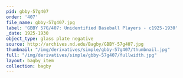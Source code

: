 ```yaml
---
pid: gbby-57g407
order: '407'
file_name: gbby-57g407.jpg
label: 'GBBY 57G/407: Unidentified Baseball Players - c1925-1930'
_date: 1925-1930
object_type: glass plate negative
source: http://archives.nd.edu/Bagby/GBBY-57g407.jpg
thumbnail: "/img/derivatives/simple/gbby-57g407/thumbnail.jpg"
full: "/img/derivatives/simple/gbby-57g407/fullwidth.jpg"
layout: bagby_item
collection: bagby
---
```

